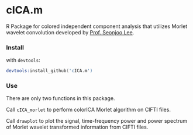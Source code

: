 # cICA.m
R Package for colored independent component analysis that utilizes Morlet wavelet convolution developed by [Prof. Seonjoo Lee](https://sites.google.com/site/seonjool/).

### Install
with `devtools`:

```S
devtools:install_github('cICA.m')
```

### Use
There are only two functions in this package.

Call `cICA_morlet` to perform colorICA Morlet algorithm on CIFTI files. 

Call `drawplot` to plot the signal, time-frequency power and power spectrum of Morlet wavelet transformed information from CIFTI files.

